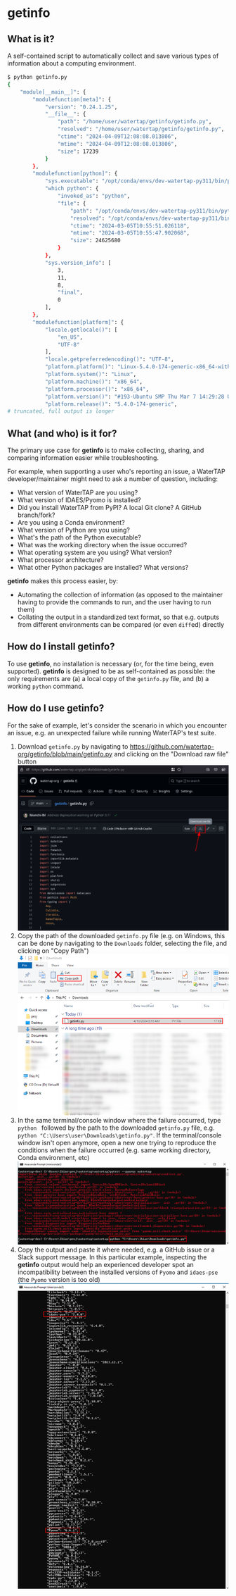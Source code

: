 # getinfo

## What is it?

A self-contained script to automatically collect and save various types of information about a computing environment.

```sh
$ python getinfo.py
{
    "module[__main__]": {
        "modulefunction[meta]": {
            "version": "0.24.1.25",
            "__file__": {
                "path": "/home/user/watertap/getinfo/getinfo.py",
                "resolved": "/home/user/watertap/getinfo/getinfo.py",
                "ctime": "2024-04-09T12:08:08.013806",
                "mtime": "2024-04-09T12:08:08.013806",
                "size": 17239
            }
        },
        "modulefunction[python]": {
            "sys.executable": "/opt/conda/envs/dev-watertap-py311/bin/python",
            "which python": {
                "invoked_as": "python",
                "file": {
                    "path": "/opt/conda/envs/dev-watertap-py311/bin/python",
                    "resolved": "/opt/conda/envs/dev-watertap-py311/bin/python3.11",
                    "ctime": "2024-03-05T10:55:51.026118",
                    "mtime": "2024-03-05T10:55:47.902068",
                    "size": 24625680
                }
            },
            "sys.version_info": [
                3,
                11,
                8,
                "final",
                0
            ],
        },
        "modulefunction[platform]": {
            "locale.getlocale()": [
                "en_US",
                "UTF-8"
            ],
            "locale.getpreferredencoding()": "UTF-8",
            "platform.platform()": "Linux-5.4.0-174-generic-x86_64-with-glibc2.31",
            "platform.system()": "Linux",
            "platform.machine()": "x86_64",
            "platform.processor()": "x86_64",
            "platform.version()": "#193-Ubuntu SMP Thu Mar 7 14:29:28 UTC 2024",
            "platform.release()": "5.4.0-174-generic",
# truncated, full output is longer
```

## What (and who) is it for?

The primary use case for **getinfo** is to make collecting, sharing, and comparing information easier while troubleshooting.

For example, when supporting a user who's reporting an issue, a WaterTAP developer/maintainer might need to ask a number of question, including:

- What version of WaterTAP are you using?
- What version of IDAES/Pyomo is installed?
- Did you install WaterTAP from PyPI? A local Git clone? A GitHub branch/fork?
- Are you using a Conda environment?
- What version of Python are you using?
- What's the path of the Python executable?
- What was the working directory when the issue occurred?
- What operating system are you using? What version?
- What processor architecture?
- What other Python packages are installed? What versions?

**getinfo** makes this process easier, by:

- Automating the collection of information (as opposed to the maintainer having to provide the commands to run, and the user having to run them)
- Collating the output in a standardized text format, so that e.g. outputs from different environments can be compared (or even `diff`ed) directly

## How do I install getinfo?

To use **getinfo**, no installation is necessary (or, for the time being, even supported). **getinfo** is designed to be as self-contained as possible: the only requirements are (a) a local copy of the `getinfo.py` file, and (b) a working `python` command.

## How do I use getinfo?

For the sake of example, let's consider the scenario in which you encounter an issue, e.g. an unexpected failure while running WaterTAP's test suite.

1. Download `getinfo.py` by navigating to <https://github.com/watertap-org/getinfo/blob/main/getinfo.py> and clicking on the "Download raw file" button
  ![](docs/images/download-raw.png)
2. Copy the path of the downloaded `getinfo.py` file (e.g. on Windows, this can be done by navigating to the `Downloads` folder, selecting the file, and clicking on "Copy Path")
  ![](docs/images/copy-path.png)
3. In the same terminal/console window where the failure occurred, type `python `  followed by the path to the downloaded `getinfo.py` file, e.g. `python "C:\Users\user\Downloads\getinfo.py"`. If the terminal/console window isn't open anymore, open a new one trying to reproduce the conditions when the failure occurred (e.g. same working directory, Conda environment, etc)
  ![](docs/images/run.png)
4. Copy the output and paste it where needed, e.g. a GitHub issue or a Slack support message. In this particular example, inspecting the **getinfo** output would help an experienced developer spot an incompatibility between the installed versions of `Pyomo` and `idaes-pse` (the `Pyomo` version is too old)
  ![](docs/images/output.png)
